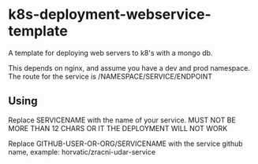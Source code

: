 # k8s-deployment-webservice-template
A template for deploying web servers to k8's with a mongo db.

This depends on nginx, and assume you have a dev and prod namespace. The route for the service is /NAMESPACE/SERVICE/ENDPOINT

## Using

Replace SERVICENAME with the name of your service. MUST NOT BE MORE THAN 12 CHARS OR IT THE DEPLOYMENT WILL NOT WORK

Replace GITHUB-USER-OR-ORG/SERVICENAME with the service github name, example: horvatic/zracni-udar-service

